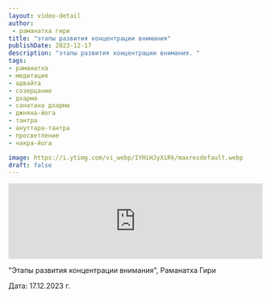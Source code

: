 ```yaml
---
layout: video-detail
author:
 - раманатха гири
title: "этапы развития концентрации внимания"
publishDate: 2023-12-17
description: "этапы развития концентрации внимания. "
tags: 
- раманатха
- медитация
- адвайта
- созерцание
- дхарма
- санатана дхарма
- джняна-йога
- тантра
- ануттара-тантра
- просветление
- чакра-йога

image: https://i.ytimg.com/vi_webp/IYHiHJyXiRk/maxresdefault.webp
draft: false
---
```


<iframe width="100%" src="https://www.youtube.com/embed/IYHiHJyXiRk" frameborder="0" allowfullscreen=""></iframe> 

 "Этапы развития концентрации внимания", Раманатха Гири

 Дата: 17.12.2023 г.

  

 